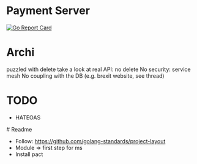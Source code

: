 # Payment Server
[![Go Report Card](https://goreportcard.com/badge/github.com/reactivex/rxgo)](https://goreportcard.com/report/github.com/teivah/payment-server)

# Archi
puzzled with delete
take a look at real API: no delete
No security: service mesh
No coupling with the DB (e.g. brexit website, see thread)

# TODO

* HATEOAS

# Readme
* Follow: https://github.com/golang-standards/project-layout
* Module => first step for ms
* Install pact